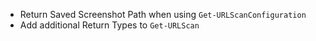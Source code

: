 - Return Saved Screenshot Path when using `Get-URLScanConfiguration`
- Add additional Return Types to `Get-URLScan`